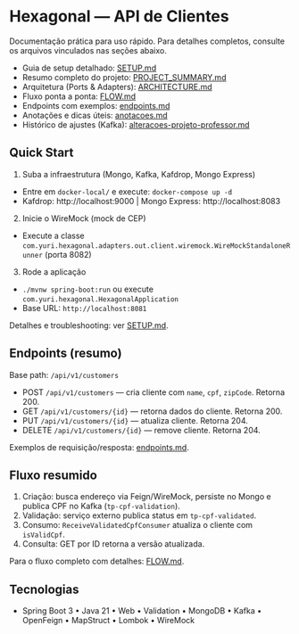  # Hexagonal — API de Clientes

 Documentação prática para uso rápido. Para detalhes completos, consulte os arquivos vinculados nas seções abaixo.

 - Guia de setup detalhado: [SETUP.md](SETUP.md)
 - Resumo completo do projeto: [PROJECT_SUMMARY.md](PROJECT_SUMMARY.md)
 - Arquitetura (Ports & Adapters): [ARCHITECTURE.md](ARCHITECTURE.md)
 - Fluxo ponta a ponta: [FLOW.md](FLOW.md)
 - Endpoints com exemplos: [endpoints.md](endpoints.md)
 - Anotações e dicas úteis: [anotacoes.md](anotacoes.md)
 - Histórico de ajustes (Kafka): [alteracoes-projeto-professor.md](alteracoes-projeto-professor.md)

 ## Quick Start

 1) Suba a infraestrutura (Mongo, Kafka, Kafdrop, Mongo Express)
 - Entre em `docker-local/` e execute: `docker-compose up -d`
 - Kafdrop: http://localhost:9000 | Mongo Express: http://localhost:8083

 2) Inicie o WireMock (mock de CEP)
 - Execute a classe `com.yuri.hexagonal.adapters.out.client.wiremock.WireMockStandaloneRunner` (porta 8082)

 3) Rode a aplicação
 - `./mvnw spring-boot:run` ou execute `com.yuri.hexagonal.HexagonalApplication`
 - Base URL: `http://localhost:8081`

 Detalhes e troubleshooting: ver [SETUP.md](SETUP.md).

 ## Endpoints (resumo)

 Base path: `/api/v1/customers`

 - POST `/api/v1/customers` — cria cliente com `name`, `cpf`, `zipCode`. Retorna 200.
 - GET `/api/v1/customers/{id}` — retorna dados do cliente. Retorna 200.
 - PUT `/api/v1/customers/{id}` — atualiza cliente. Retorna 204.
 - DELETE `/api/v1/customers/{id}` — remove cliente. Retorna 204.

 Exemplos de requisição/resposta: [endpoints.md](endpoints.md).

 ## Fluxo resumido

 1) Criação: busca endereço via Feign/WireMock, persiste no Mongo e publica CPF no Kafka (`tp-cpf-validation`).
 2) Validação: serviço externo publica status em `tp-cpf-validated`.
 3) Consumo: `ReceiveValidatedCpfConsumer` atualiza o cliente com `isValidCpf`.
 4) Consulta: GET por ID retorna a versão atualizada.

 Para o fluxo completo com detalhes: [FLOW.md](FLOW.md).

## Tecnologias

- Spring Boot 3 • Java 21 • Web • Validation • MongoDB • Kafka • OpenFeign • MapStruct • Lombok • WireMock